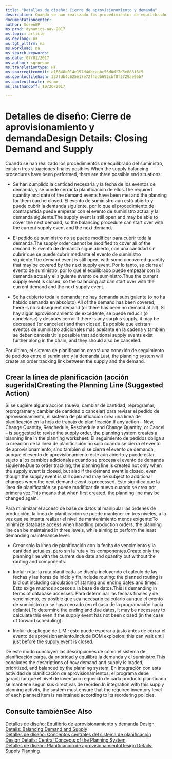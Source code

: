 ```yaml
---
title: "Detalles de diseño: Cierre de aprovisionamiento y demanda"
description: Cuando se han realizado los procedimientos de equilibrado del suministro, existen tres situaciones finales posibles.
documentationcenter: 
author: SorenGP
ms.prod: dynamics-nav-2017
ms.topic: article
ms.devlang: na
ms.tgt_pltfrm: na
ms.workload: na
ms.search.keywords: 
ms.date: 07/01/2017
ms.author: sgroespe
ms.translationtype: HT
ms.sourcegitcommit: a16640e014e157d4dbcaabc53d0df2d3e063f8f9
ms.openlocfilehash: 337fdb4c625e17e72f4adb692cbf0f2729ae96b7
ms.contentlocale: es-mx
ms.lasthandoff: 10/26/2017

---
```

# <a name="design-details-closing-demand-and-supply"></a><span data-ttu-id="bc466-103">Detalles de diseño: Cierre de aprovisionamiento y demanda</span><span class="sxs-lookup"><span data-stu-id="bc466-103">Design Details: Closing Demand and Supply</span></span>
<span data-ttu-id="bc466-104">Cuando se han realizado los procedimientos de equilibrado del suministro, existen tres situaciones finales posibles:</span><span class="sxs-lookup"><span data-stu-id="bc466-104">When the supply balancing procedures have been performed, there are three possible end situations:</span></span>  

-   <span data-ttu-id="bc466-105">Se han cumplido la cantidad necesaria y la fecha de los eventos de demanda, y se puede cerrar la planificación de ellos.</span><span class="sxs-lookup"><span data-stu-id="bc466-105">The required quantity and date of the demand events have been met and the planning for them can be closed.</span></span> <span data-ttu-id="bc466-106">El evento de suministro aún está abierto y puede cubrir la demanda siguiente, por lo que el procedimiento de contrapartida puede empezar con el evento de suministro actual y la demanda siguiente.</span><span class="sxs-lookup"><span data-stu-id="bc466-106">The supply event is still open and may be able to cover the next demand, so the balancing procedure can start over with the current supply event and the next demand.</span></span>  

-   <span data-ttu-id="bc466-107">El pedido de suministro no se puede modificar para cubrir toda la demanda.</span><span class="sxs-lookup"><span data-stu-id="bc466-107">The supply order cannot be modified to cover all of the demand.</span></span> <span data-ttu-id="bc466-108">El evento de demanda sigue abierto, con una cantidad sin cubrir que se puede cubrir mediante el evento de suministro siguiente.</span><span class="sxs-lookup"><span data-stu-id="bc466-108">The demand event is still open, with some uncovered quantity that may be covered by the next supply event.</span></span> <span data-ttu-id="bc466-109">Por lo tanto, se cierra el evento de suministro, por lo que el equilibrado puede empezar con la demanda actual y el siguiente evento de suministro.</span><span class="sxs-lookup"><span data-stu-id="bc466-109">Thus the current supply event is closed, so the balancing act can start over with the current demand and the next supply event.</span></span>  

-   <span data-ttu-id="bc466-110">Se ha cubierto toda la demanda; no hay demanda subsiguiente (o no ha habido demanda en absoluto).</span><span class="sxs-lookup"><span data-stu-id="bc466-110">All of the demand has been covered; there is no subsequent demand (or there has been no demand at all).</span></span> <span data-ttu-id="bc466-111">Si hay algún aprovisionamiento de excedente, se puede reducir (o cancelarse) y después cerrar.</span><span class="sxs-lookup"><span data-stu-id="bc466-111">If there is any surplus supply, it may be decreased (or canceled) and then closed.</span></span> <span data-ttu-id="bc466-112">Es posible que existan eventos de suministro adicionales más adelante en la cadena y también se deben cancelar.</span><span class="sxs-lookup"><span data-stu-id="bc466-112">It is possible that additional supply events exist further along in the chain, and they should also be canceled.</span></span>  

 <span data-ttu-id="bc466-113">Por último, el sistema de planificación creará una conexión de seguimiento de pedidos entre el suministro y la demanda.</span><span class="sxs-lookup"><span data-stu-id="bc466-113">Last, the planning system will create an order tracking link between the supply and the demand.</span></span>  

## <a name="creating-the-planning-line-suggested-action"></a><span data-ttu-id="bc466-114">Crear la línea de planificación (acción sugerida)</span><span class="sxs-lookup"><span data-stu-id="bc466-114">Creating the Planning Line (Suggested Action)</span></span>  
 <span data-ttu-id="bc466-115">Si se sugiere alguna acción (nueva, cambiar de cantidad, reprogramar, reprogramar y cambiar de cantidad o cancelar) para revisar el pedido de aprovisionamiento, el sistema de planificación crea una línea de planificación en la hoja de trabajo de planificación.</span><span class="sxs-lookup"><span data-stu-id="bc466-115">If any action – New, Change Quantity, Reschedule, Reschedule and Change Quantity, or Cancel – is suggested to revise the supply order, the planning system creates a planning line in the planning worksheet.</span></span> <span data-ttu-id="bc466-116">El seguimiento de pedidos obliga a la creación de la línea de planificación no solo cuando se cierra el evento de aprovisionamiento, sino también si se cierra el evento de demanda, aunque el evento de aprovisionamiento esté aún abierto y puede estar sujeto a los cambios adicionales cuando se procesa el evento de demanda siguiente.</span><span class="sxs-lookup"><span data-stu-id="bc466-116">Due to order tracking, the planning line is created not only when the supply event is closed, but also if the demand event is closed, even though the supply event is still open and may be subject to additional changes when the next demand event is processed.</span></span> <span data-ttu-id="bc466-117">Esto significa que la línea de planificación se puede modificar de nuevo cuando se crea por primera vez.</span><span class="sxs-lookup"><span data-stu-id="bc466-117">This means that when first created, the planning line may be changed again.</span></span>  

 <span data-ttu-id="bc466-118">Para minimizar el acceso de base de datos al manipular las órdenes de producción, la línea de planificación se puede mantener en tres niveles, a la vez que se intenta realizar el nivel de mantenimiento menos exigente:</span><span class="sxs-lookup"><span data-stu-id="bc466-118">To minimize database access when handling production orders, the planning line can be maintained in three levels, while aiming to perform the least demanding maintenance level:</span></span>  

-   <span data-ttu-id="bc466-119">Crear solo la línea de planificación con la fecha de vencimiento y la cantidad actuales, pero sin la ruta y los componentes.</span><span class="sxs-lookup"><span data-stu-id="bc466-119">Create only the planning line with the current due date and quantity but without the routing and components.</span></span>  

-   <span data-ttu-id="bc466-120">Incluir ruta: la ruta planificada se diseña incluyendo el cálculo de las fechas y las horas de inicio y fin.</span><span class="sxs-lookup"><span data-stu-id="bc466-120">Include routing: the planned routing is laid out including calculation of starting and ending dates and times.</span></span> <span data-ttu-id="bc466-121">Esto exige muchos accesos a la base de datos.</span><span class="sxs-lookup"><span data-stu-id="bc466-121">This is demanding in terms of database accesses.</span></span> <span data-ttu-id="bc466-122">Para determinar las fechas finales y de vencimiento, es posible que sea necesario calcularlo aunque el evento de suministro no se haya cerrado (en el caso de la programación hacia delante).</span><span class="sxs-lookup"><span data-stu-id="bc466-122">To determine the ending and due dates, it may be necessary to calculate this even if the supply event has not been closed (in the case of forward scheduling).</span></span>  

-   <span data-ttu-id="bc466-123">Incluir despliegue de L.M.: esto puede esperar a justo antes de cerrar el evento de aprovisionamiento.</span><span class="sxs-lookup"><span data-stu-id="bc466-123">Include BOM explosion: this can wait until just before the supply event is closed.</span></span>  

 <span data-ttu-id="bc466-124">De este modo concluyen las descripciones de cómo el sistema de planificación carga, da prioridad y equilibra la demanda y el suministro.</span><span class="sxs-lookup"><span data-stu-id="bc466-124">This concludes the descriptions of how demand and supply is loaded, prioritized, and balanced by the planning system.</span></span> <span data-ttu-id="bc466-125">En integración con esta actividad de planificación de aprovisionamientos, el programa debe garantizar que el nivel de inventario requerido de cada producto planificado se mantiene según sus directivas de reorden.</span><span class="sxs-lookup"><span data-stu-id="bc466-125">In integration with this supply planning activity, the system must ensure that the required inventory level of each planned item is maintained according to its reordering policies.</span></span>  

## <a name="see-also"></a><span data-ttu-id="bc466-126">Consulte también</span><span class="sxs-lookup"><span data-stu-id="bc466-126">See Also</span></span>  
 <span data-ttu-id="bc466-127">[Detalles de diseño: Equilibrio de aprovisionamiento y demanda](design-details-balancing-demand-and-supply.md) </span><span class="sxs-lookup"><span data-stu-id="bc466-127">[Design Details: Balancing Demand and Supply](design-details-balancing-demand-and-supply.md) </span></span>  
 <span data-ttu-id="bc466-128">[Detalles de diseño: Conceptos centrales del sistema de planificación](design-details-central-concepts-of-the-planning-system.md) </span><span class="sxs-lookup"><span data-stu-id="bc466-128">[Design Details: Central Concepts of the Planning System](design-details-central-concepts-of-the-planning-system.md) </span></span>  
 [<span data-ttu-id="bc466-129">Detalles de diseño: Planificación de aprovisionamiento</span><span class="sxs-lookup"><span data-stu-id="bc466-129">Design Details: Supply Planning</span></span>](design-details-supply-planning.md)

